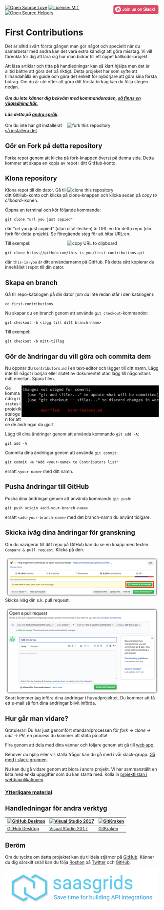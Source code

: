[![Open Source Love](https://badges.frapsoft.com/os/v1/open-source.svg?v=103)](https://github.com/ellerbrock/open-source-badges/)
[<img align="right" width="150" src="../assets/join-slack-team.png">](https://join.slack.com/t/firstcontributors/shared_invite/enQtMzE1MTYwNzI3ODQ0LTZiMDA2OGI2NTYyNjM1MTFiNTc4YTRhZTg4OWZjMzA0ZWZmY2UxYzVkMzI1ZmVmOWI4ODdkZWQwNTM2NDVmNjY)
[![License: MIT](https://img.shields.io/badge/License-MIT-green.svg)](https://opensource.org/licenses/MIT)
[![Open Source Helpers](https://www.codetriage.com/roshanjossey/first-contributions/badges/users.svg)](https://www.codetriage.com/roshanjossey/first-contributions)


# First Contributions

Det är alltid svårt första gången man gör något och speciellt när du samarbetar med andra kan det vara extra känsligt att göra misstag. Vi vill förenkla för dig att lära sig hur man bidrar till ett öppet källkods-projekt.

Att läsa artiklar och titta på handledningar kan så klart hjälpa men det är alltid bättre att göra det på riktigt. Detta projeket har som syfte att tillhandahålla en guide och göra det enkelt för nybörjare att göra sina första bidrag. Om du är ute efter att göra ditt första bidrag kan du följa stegen nedan.


#### *Om du inte känner dig bekväm med kommandoraden, [så finns en vägledning här.]( #tutorials-using-other-tools )*

#### *Läs detta på [andra språk](../Translations.md).*

<img align="right" width="300" src="../assets/fork.png" alt="fork this repository" />

Om du inte har git installerat [så installera det]( https://help.github.com/articles/set-up-git/ )

## Gör en Fork på detta repository

Forka repot genom att klicka på fork-knappen överst på denna sida.
Detta kommer att skapa en kopia av repot i ditt GitHub-konto.

## Klona repository

<img align="right" width="300" src="../assets/clone.png" alt="clone this repository" />

Klona repot till din dator. Gå till ditt GitHub-konto och klicka på clone-knappen och klicka sedan på *copy to cliboard*-ikonen.

Öppna en terminal och kör följande kommando:

```
git clone "url you just copied"
```
där "url you just copied" (utan citat-tecken) är URL:en för detta repo (din fork för detta projekt). Se föregående steg för att hitta URL:en.

<img align="right" width="300" src="../assets/copy-to-clipboard.png" alt="copy URL to clipboard" />

Till exempel:
```
git clone https://github.com/this-is-you/first-contributions.git
```
där `this-is-you` är ditt användarnamn på GitHub. På detta sätt kopierar du innehållet i repot till din dator.

## Skapa en branch

Gå till repo-katalogen på din dator (om du inte redan står i den katalogen):

```
cd first-contributions
```

Nu skapar du en branch genom att använda `git checkout`-kommandot:
```
git checkout -b <lägg till ditt branch-namn>
```

Till exempel:
```
git checkout -b mitt-tillag
```

## Gör de ändringar du vill göra och commita dem

Nu öppnar du `Contributors.md` i en text-editor och lägger till ditt namn. Lägg inte till något i början eller slutet av dokumentet utan lägg till någonstans mitt emellan. Spara filen.

<img align="right" width="450" src="../assets/git-status.png" alt="git status" />

Ge kommando `git status` i projektkatalogen för att se de ändringar du gjort.


Lägg till dina ändringar genom att använda kommando `git add -A`:

```
git add -A
```

Commita dina ändringar genom att använda `git commit`:
```
git commit -m "Add <your-name> to Contributors list"
```
ersätt `<your-name>` med ditt namn.

## Pusha ändringar till GitHub

Pusha dina ändringar genom att använda kommando `git push`:
```
git push origin <add-your-branch-name>
```
ersätt `<add-your-branch-name>` med det branch-namn du använt tidigare.

## Skicka iväg dina ändringar för granskning

Om du navigerar till ditt repo på GitHub kan du se en knapp med texten `Compare & pull request`. Klicka på den.

<img style="float: right;" src="../assets/compare-and-pull.png" alt="create a pull request" />

Skicka iväg din s.k. pull request.

<img style="float: right;" src="../assets/submit-pull-request.png" alt="submit pull request" />

Snart kommer jag införa dina ändringar i huvudprojektet. Du kommer att få ett e-mail så fort dina ändringar blivit införda.

## Hur går man vidare?

Gratulerar! Du har just genomfört standardprocessen för _fork -> clone -> edit -> PR_, en process du kommer att stöta på ofta!

Fira genom att dela med dina vänner och följare genom att gå till [web app](https://roshanjossey.github.io/first-contributions/#social-share).

Behöver du hjälp eller vill ställa frågor kan du gå med i vår slack-grupp. [Gå med i slack-gruppen](https://join.slack.com/t/firstcontributors/shared_invite/enQtMzE1MTYwNzI3ODQ0LTZiMDA2OGI2NTYyNjM1MTFiNTc4YTRhZTg4OWZjMzA0ZWZmY2UxYzVkMzI1ZmVmOWI4ODdkZWQwNTM2NDVmNjY).

Nu kan du gå vidare genom att bidra i andra projekt. Vi har sammanställt en lista med enkla uppgifter som du kan starta med. Kolla in [projektlistan i webbapplikationen](https://roshanjossey.github.io/first-contributions/#project-list).

### [Ytterligare material](additional-material/git_workflow_scenarios/additional-material.md)


## Handledningar för andra verktyg

|<a href="github-desktop-tutorial.md"><img alt="GitHub Desktop" src="https://desktop.github.com/images/desktop-icon.svg" width="100"></a>|<a href="github-windows-vs2017-tutorial.md"><img alt="Visual Studio 2017" src="https://www.visualstudio.com/wp-content/uploads/2017/11/microsoft-visual-studio.svg" width="100"></a>|<a href="gitkraken-tutorial.md"><img alt="GitKraken" src="../assets/gk-icon.png" width="100"></a>|
|---|---|---|
|[GitHub Desktop](github-desktop-tutorial.md)|[Visual Studio 2017](github-windows-vs2017-tutorial.md)|[GitKraken](gitkraken-tutorial.md)|

## Beröm

Om du tyckte om detta projektet kan du tilldela stjärnor på [GitHub](https://github.com/Roshanjossey/first-contributions).
Känner du dig särskilt snäll kan du följa [Roshan](https://roshanjossey.github.io/) på
[Twitter](https://twitter.com/sudo__bangbang) och
[GitHub](https://github.com/roshanjossey).

<a href="http://saasgrids.com"> <img alt="https://app.saasgrids.com" src="../assets/saasgrids-banner.png" width="500"></a>
